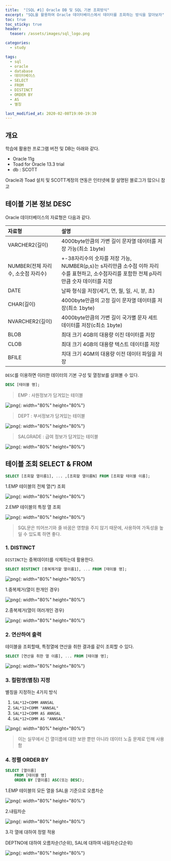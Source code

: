 ```yaml
---
title:  "[SQL #1] Oracle DB 및 SQL 기본 조회방식"
excerpt: "SQL을 활용하여 Oracle 데이터베이스에서 데이터를 조회하는 방식을 알아보자"
toc: true
toc_sticky: true
header:
  teaser: /assets/images/sql_logo.png

categories:
  - study

tags:
  - sql
  - oracle
  - database
  - 데이터베이스
  - SELECT
  - FROM
  - DISTINCT
  - ORDER BY
  - AS
  - 별칭

last_modified_at: 2020-02-08T19:00-19:30
---
```


## 개요  

학습에 활용한 프로그램 버전 및 DB는 아래와 같다.  

- Oracle 11g  
- Toad for Oracle 13.3 trial  
- db : SCOTT  

Oracle과 Toad 설치 및 SCOTT계정의 연동은 인터넷에 잘 설명된 블로그가 많으니 참고  

## 테이블 기본 정보 DESC  


Oracle 데이터베이스의 자료형은 다음과 같다.  

| 자료형 | 설명 |
|:---|:---|
| VARCHER2(길이) | 4000byte만큼의 가변 길이 문자열 데이터를 저장 가능(최소 1byte) |
| NUMBER(전체 자리수, 소숫점 자리수) | +-38자리수의 숫자를 저장 가능, NUMBER(p,s)는 s자리만큼 소수점 이하 자리수를 표현하고, 소수점자리를 포함한 전체 p자리만큼 숫자 데이터를 지정 |
| DATE | 날짜 형식을 저장(세기, 연, 월, 일, 시, 분, 초) |
| CHAR(길이) | 4000byte만큼의 고정 길이 문자열 데이터를 저장(최소 1byte) |
| NVARCHER2(길이) | 4000byte만큼의 가변 길이 국가별 문자 세트 데이터를 저장(c최소 1byte) |
| BLOB | 최대 크기 4GB의 대용량 이진 데이터를 저장 |
| CLOB | 최대 크기 4GB의 대용량 텍스트 데이터를 저장 |
| BFILE | 치대 크기 4GM의 대용량 이전 데이터 파일을 저장 |  


`DESC`를 이용하면 이러한 데이터의 기본 구성 및 열정보를 살펴볼 수 있다.  

```sql
DESC [테이블 명];
```

> EMP : 사원정보가 담겨있는 테이블  

![png](/assets/images/sql/1/desc1.PNG){: width="80%" height="80%"}

> DEPT : 부서정보가 담겨있는 테이블  

![png](/assets/images/sql/1/desc2.PNG){: width="80%" height="80%"}  

> SALGRADE : 급여 정보가 담겨있는 테이블  

![png](/assets/images/sql/1/desc33.PNG){: width="80%" height="80%"}  


## 테이블 조회 SELECT & FROM  

```sql
SELECT [조회할 열이름1], ... ,[조회할 열이름N] FROM [조회할 테이블 이름];
```

1.EMP 테이블의 전체 열(*) 조회  

![png](/assets/images/sql/1/select1.PNG){: width="80%" height="80%"}  

2.EMP 테이블의 특정 열 조회  

![png](/assets/images/sql/1/select2.PNG){: width="80%" height="80%"}  


> SQL문은 띄어쓰기와 줄 바꿈은 영향을 주지 않기 때문에, 사용하여 가독성을 높일 수 있도록 하면 좋다.  


### 1. DISTINCT  

`DISTINCT`는 중복데이터를 삭제하는데 활용한다.  

```sql
SELECT DISTINCT [중복제거할 열이름1], ... FROM [테이블 명];
```

![png](/assets/images/sql/1/distinct1.PNG){: width="80%" height="80%"}  

1.중복제거(열이 한개인 경우)  

![png](/assets/images/sql/1/distinct2.PNG){: width="80%" height="80%"}  

2.중복제거(열이 여러개인 경우)  

![png](/assets/images/sql/1/distinct3.PNG){: width="80%" height="80%"}  


### 2. 연산하여 출력  

테이블을 조회할때, 특정열에 연산을 취한 결과를 같이 조회할 수 있다.  

```sql
SELECT [연산을 취한 열 이름], ... FROM [테이블 명];
```

![png](/assets/images/sql/1/cal1.PNG){: width="80%" height="80%"}  


### 3. 컬럼명(별칭) 지정  

별칭을 지정하는 4가지 방식  

1. `SAL*12+COMM ANNSAL`
2. `SAL*12+COMM "ANNSAL"`
3. `SAL*12+COMM AS ANNSAL`
4. `SAL*12+COMM AS "ANNSAL"`


![png](/assets/images/sql/1/colname1.PNG){: width="80%" height="80%"}  

> 이는 실무에서 긴 열이름에 대한 보완 뿐만 아니라 데이터 노출 문제로 인해 사용함  


### 4. 정렬 ORDER BY  

```sql
SELECT [열이름]
	FROM [테이블 명]
    ORDER BY [열이름] ASC(또는 DESC);
```

1.EMP 테이블의 모든 열을 SAL을 기준으로 오름차순  

![png](/assets/images/sql/1/order1.PNG){: width="80%" height="80%"}  

2.내림차순  

![png](/assets/images/sql/1/order2.PNG){: width="80%" height="80%"}  

3.각 열에 대하여 정렬 적용  

DEPTNO에 대하여 오름차순(1순위), SAL에 대하여 내림차순(2순위)  

![png](/assets/images/sql/1/order3.PNG){: width="80%" height="80%"}  
